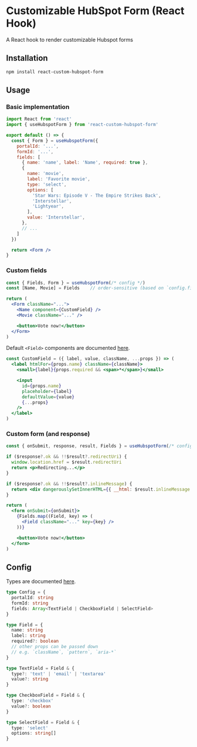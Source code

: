 # Customizable HubSpot Form (React Hook)
A React hook to render customizable Hubspot forms

## Installation

```sh
npm install react-custom-hubspot-form
```

## Usage

### Basic implementation

```jsx
import React from 'react'
import { useHubspotForm } from 'react-custom-hubspot-form'

export default () => {
  const { Form } = useHubspotForm({
    portalId: '...',
    formId: '...',
    fields: [
      { name: 'name', label: 'Name', required: true },
      {
        name: 'movie',
        label: 'Favorite movie',
        type: 'select',
        options: [
          'Star Wars: Episode V - The Empire Strikes Back',
          'Interstellar',
          'Lightyear',
        ],
        value: 'Interstellar',
      },
      // ...
    ]
  })

  return <Form />
}
```

### Custom fields

```jsx
const { Fields, Form } = useHubspotForm(/* config */)
const [Name, Movie] = Fields	// order-sensitive (based on `config.fields`)

return (
  <Form className="...">
    <Name component={CustomField} />
    <Movie className="..." />

    <button>Vote now!</button>
  </Form>
)
```

Default `<Field>` components are documented [here](/src/index.js#L71).

```jsx
const CustomField = ({ label, value, className, ...props }) => (
  <label htmlFor={props.name} className={className}>
    <small>{label}{props.required && <span>*</span>}</small>

    <input
      id={props.name}
      placeholder={label}
      defaultValue={value}
      {...props}
    />
  </label>
)
```

### Custom form (and response)

```jsx
const { onSubmit, response, result, Fields } = useHubspotForm(/* config */)

if ($response?.ok && !!$result?.redirectUri) {
  window.location.href = $result.redirectUri
  return <p>Redirecting...</p>
}

if ($response?.ok && !!$result?.inlineMessage) {
  return <div dangerouslySetInnerHTML={{ __html: $result.inlineMessage }} />
}

return (
  <form onSubmit={onSubmit}>
    {Fields.map((Field, key) => (
      <Field className="..." key={key} />
    ))}

    <button>Vote now!</button>
  </form>
)
```

## Config

Types are documented [here](/src/types.ts).

```ts
type Config = {
  portalId: string
  formId: string
  fields: Array<TextField | CheckboxField | SelectField>
}

type Field = {
  name: string
  label: string
  required?: boolean
  // other props can be passed down
  // e.g. `className`, `pattern`, `aria-*`
}

type TextField = Field & {
  type?: 'text' | 'email' | 'textarea'
  value?: string
}

type CheckboxField = Field & {
  type: 'checkbox'
  value?: boolean
}

type SelectField = Field & {
  type: 'select'
  options: string[]
}
```
